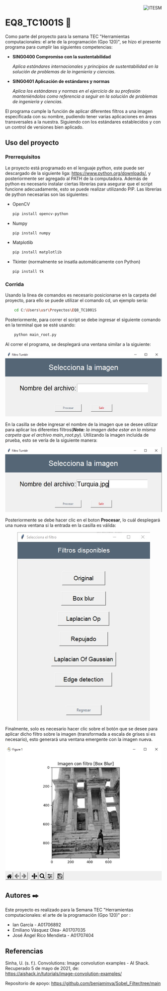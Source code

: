<a href="#">
    <img src="https://javier.rodriguez.org.mx/itesm/2014/tecnologico-de-monterrey-black.png" alt="ITESM" title="ITESM" align="right" height="60" />
</a>

# EQ8_TC1001S 🚀
Como parte del proyecto para la semana TEC "Herramientas computacionales: el arte de la programación (Gpo 120)", se hizo el presente programa para cumplir las siguientes competencias: 

* **SING0400  Compromiso con la sustentabilidad** 

	_Aplica estándares internacionales y principios de sustentabilidad en la solución de problemas de la ingeniería y ciencias._

* **SING0401 Aplicación de estándares y normas** 

	_Aplica los estándares y normas en el ejercicio de su profesión manteniéndolos como referencia a seguir en la solución de problemas de ingeniería y ciencias._

El programa cumple la función de aplicar diferentes filtros a una imagen especificada con su nombre, pudiendo tener varias aplicaciones en áreas transversales a la nuestra. Siguiendo con los estándares establecidos y con un control de versiones bien aplicado. 

## Uso del proyecto

### Prerrequisitos

Le proyecto está programado en el lenguaje python, este puede ser descargado de la siguiente liga: https://www.python.org/downloads/, y posteriormente ser agregado al PATH de la computadora. Además de python es necesario instalar ciertas librerías para asegurar que el script funcione adecuadamente, esto se puede realizar utilizando PIP. Las librerías de python necesarias son las siguientes:

* OpenCV
	```sh
	pip install opencv-python
	```
* Numpy
	```sh
	pip install numpy
	```
* Matplotlib
	```sh
	pip install matplotlib
	```
* Tkinter (normalmente se insatla automáticamente con Python)
	```sh
	pip install tk
	```

### Corrida
Usando la línea de comandos es necesario posicionarse en la carpeta del proyecto, para ello se puede utilizar el comando cd, un ejemplo sería:
```sh
	cd C:\Users\usr\Proyectos\EQ8_TC1001S
```

Posteriormente, para correr el script se debe ingresar el siguiente comando en la terminal que se esté usando:

```sh
	python main_root.py
```

Al correr el programa, se desplegará una ventana similar a la siguiente:

<p align="center">
  <img src="Imagenes/GUI_Casilla.jpg" />
</p>

En la casilla se debe ingresar el nombre de la imagen que se desee utilizar para aplicar los diferentes filtros(_**Nota:** la imagen debe estar en la misma carpeta que el archivo main_root.py_). Utilizando la imagen incluida de prueba, esto se vería de la siguiente manera:

<p align="center">
  <img src="Imagenes/GUI_Prueba.jpg" />
</p>

Posteriormente se debe hacer clic en el boton **Procesar**, lo cuál desplegará una nueva ventana si la entrada en la casilla es válida:

<p align="center">
  <img src="Imagenes/GUI_Filtros.jpg" />
</p>

Finalmente, solo es necesario hacer clic sobre el botón que se desee para aplicar dicho filtro sobre la imagen (transformada a escala de grises si es necesario), esto generará una ventana emergente con la imagen nueva.

<p align="center">
  <img src="Imagenes/GUI_Final.jpg" />
</p>


## Autores ✒️

Este proyecto es realizado para la Semana TEC "Herramientas computacionales: el arte de la programación (Gpo 120)" por :
* Ian García - A01706892
* Emiliano Vásquez Olea- A01707035
* José Ángel Rico Mendieta - A01707404

## Referencias
Sinha, U. (s. f.). Convolutions: Image convolution examples - AI Shack. Recuperado 5 de mayo de 2021, de:  
https://aishack.in/tutorials/image-convolution-examples/

Repositorio de apoyo:
https://github.com/benjaminva/Sobel_Filter/tree/main
